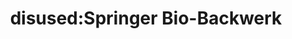 ---
title: "disused:Springer Bio-Backwerk"
url: /hamburg/disused-springer-bio-backwerk/
shop: Bäckerei
---